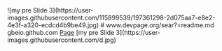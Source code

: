 <link rel="stylesheets"href="style.css">
![my pre Slide 3](https://user-images.githubusercontent.com/115899539/197361298-2d075aa7-e8e2-4e3f-a320-ecdcd4b9be49.jpg)
# www.devpage.org/sear?=readme.md
gbeio.github.com
<a href="https://gbeio.github.io/www.devpage.org/about.htm">Page</a>
[my pre Slide 3](https://user-images.githubusercontent.com/d.jpg)
